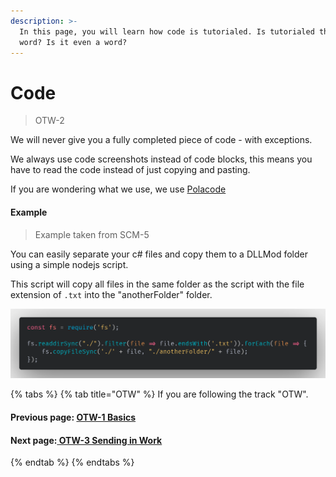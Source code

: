 ```yaml
---
description: >-
  In this page, you will learn how code is tutorialed. Is tutorialed the right
  word? Is it even a word?
---
```


# Code

> OTW-2

We will never give you a fully completed piece of code - with exceptions.

We always use code screenshots instead of code blocks, this means you have to read the code instead of just copying and pasting.

If you are wondering what we use, we use [Polacode ](https://github.com/octref/polacode)

#### Example

> Example taken from SCM-5

You can easily separate your c\# files and copy them to a DLLMod folder using a simple nodejs script.

This script will copy all files in the same folder as the script with the file extension of `.txt` into the "anotherFolder" folder.

![Code snippet from script.js](../.gitbook/assets/example-code-otw2.png)

{% tabs %}
{% tab title="OTW" %}
If you are following the track "OTW".

#### Previous page: [OTW-1 Basics](otw-1.md)

#### Next page:[ ](otw-2.md)[OTW-3 Sending in Work](otw-3.md)
{% endtab %}
{% endtabs %}

